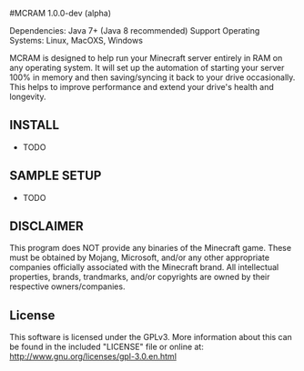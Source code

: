 #MCRAM 1.0.0-dev (alpha)

Dependencies: Java 7+ (Java 8 recommended)
Support Operating Systems: Linux, MacOXS, Windows

MCRAM is designed to help run your Minecraft server entirely in RAM on any operating system. It will set up the automation of starting your server 100% in memory and then saving/syncing it back to your drive occasionally. This helps to improve performance and extend your drive's health and longevity.

## INSTALL
* TODO

## SAMPLE SETUP
* TODO

## DISCLAIMER
This program does NOT provide any binaries of the Minecraft game. These must be obtained by Mojang, Microsoft, and/or any other appropriate companies officially associated with the Minecraft brand. All intellectual properties, brands, trandmarks, and/or copyrights are owned by their respective owners/companies.

## License
This software is licensed under the GPLv3. More information about this can be found in the included "LICENSE" file or online at: http://www.gnu.org/licenses/gpl-3.0.en.html
